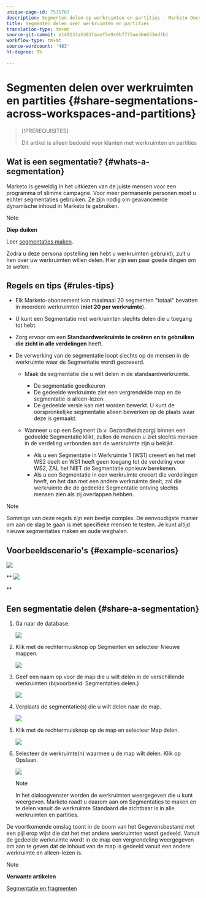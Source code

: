 ```yaml
---
unique-page-id: 7515767
description: Segmenten delen op werkruimten en partities - Marketo Docs - Productdocumentatie
title: Segmenten delen over werkruimten en partities
translation-type: tm+mt
source-git-commit: e149133a5383faaef5e9c9b7775ae36e633ed7b1
workflow-type: tm+mt
source-wordcount: '483'
ht-degree: 0%

---
```



# Segmenten delen over werkruimten en partities {#share-segmentations-across-workspaces-and-partitions}

>[!PREREQUISITES]
>
>Dit artikel is alleen bedoeld voor klanten met werkruimten en partities

## Wat is een segmentatie? {#whats-a-segmentation}

Marketo is geweldig in het uitkiezen van de juiste mensen voor een programma of slimme campagne. Voor meer permanente personen moet u echter segmentaties gebruiken. Ze zijn nodig om geavanceerde dynamische inhoud in Marketo te gebruiken.

>[!NOTE]
>
>**Diep duiken**
>
>Leer [segmentaties maken](../../../product-docs/personalization/segmentation-and-snippets/segmentation/create-a-segmentation.md).

Zodra u deze persona opstelling (**en** hebt u werkruimten gebruikt), zult u hen over uw werkruimten willen delen. Hier zijn een paar goede dingen om te weten:

## Regels en tips {#rules-tips}

* Elk Marketo-abonnement kan maximaal 20 segmenten &quot;totaal&quot; bevatten in meerdere werkruimten (**niet 20 per werkruimte**).
* U kunt een Segmentatie met werkruimten slechts delen die u toegang tot hebt.
* Zorg ervoor om een **Standaardwerkruimte te creëren en te gebruiken die zicht in alle verdelingen** heeft.

* De verwerking van de segmentatie loopt slechts op de mensen in de werkruimte waar de Segmentatie wordt gecreeerd.

   * Maak de segmentatie die u wilt delen in de standaardwerkruimte.

      * De segmentatie goedkeuren
      * De gedeelde werkruimte ziet een vergrendelde map en de segmentatie is alleen-lezen.
      * De gedeelde versie kan niet worden bewerkt. U kunt de oorspronkelijke segmentatie alleen bewerken op de plaats waar deze is gemaakt.
   * Wanneer u op een Segment (b.v. Gezondheidszorg) binnen een gedeelde Segmentatie klikt, zullen de mensen u ziet slechts mensen in de verdeling verbonden aan de werkruimte zijn u bekijkt.

      * Als u een Segmentatie in Werkruimte 1 (WS1) creeert en het met WS2 deelt en WS1 heeft geen toegang tot de verdeling voor WS2, ZAL het NIET de Segmentatie opnieuw berekenen.
      * Als u een Segmentatie in een werkruimte creeert die verdelingen heeft, en het dan met een andere werkruimte deelt, zal die werkruimte die de gedeelde Segmentatie ontving slechts mensen zien als zij overlappen hebben.


>[!NOTE]
>
>Sommige van deze regels zijn een beetje complex. De eenvoudigste manier om aan de slag te gaan is met specifieke mensen te testen. Je kunt altijd nieuwe segmentaties maken en oude weghalen.

## Voorbeeldscenario&#39;s {#example-scenarios}

![](assets/image2015-5-27-16-3a26-3a25.png)

** ![](assets/image2015-5-27-16-3a26-3a48.png)

**

## Een segmentatie delen {#share-a-segmentation}

1. Ga naar de database.

   ![](assets/image2017-3-29-8-3a15-3a40.png)

1. Klik met de rechtermuisknop op Segmenten en selecteer Nieuwe mappen.

   ![](assets/image2017-3-29-8-3a40-3a31.png)

1. Geef een naam op voor de map die u wilt delen in de verschillende werkruimten (bijvoorbeeld: Segmentaties delen.)

   ![](assets/image2017-3-29-8-3a40-3a45.png)

1. Verplaats de segmentatie(s) die u wilt delen naar de map.

   ![](assets/image2017-3-29-8-3a41-3a3.png)

1. Klik met de rechtermuisknop op de map en selecteer Map delen.

   ![](assets/image2017-3-29-8-3a41-3a19.png)

1. Selecteer de werkruimte(n) waarmee u de map wilt delen. Klik op Opslaan.

   ![](assets/image2015-5-27-11-3a6-3a40.png)

   >[!NOTE]
   >
   >In het dialoogvenster worden de werkruimten weergegeven die u kunt weergeven. Marketo raadt u daarom aan om Segmentaties te maken en te delen vanuit de werkruimte Standaard die zichtbaar is in alle werkruimten en partities.

De voortkomende omslag toont in de boom van het Gegevensbestand met een pijl erop wijst die dat het met andere werkruimten wordt gedeeld. Vanuit de gedeelde werkruimte wordt in de map een vergrendeling weergegeven om aan te geven dat de inhoud van de map is gedeeld vanuit een andere werkruimte en alleen-lezen is.

>[!NOTE]
>
>**Verwante artikelen**
>
>[Segmentatie en fragmenten](http://docs.marketo.com/display/docs/segmentation+and+snippets)

